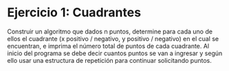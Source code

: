 # Ejercicio 1: Cuadrantes
Construir un algoritmo que dados n puntos, determine para cada uno de ellos el cuadrante (x positivo / negativo, y positivo / negativo) en el cual se encuentran, 
e imprima el número total de puntos de cada cuadrante. Al inicio del programa se debe decir cuantos puntos se van a ingresar y según ello usar una estructura de 
repetición para continuar solicitando puntos.
